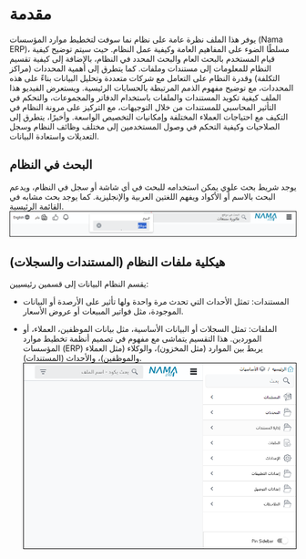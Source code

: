 <rtl>

# مقدمة 
يوفر هذا الملف نظرة عامة على نظام نما سوفت لتخطيط موارد المؤسسات (Nama ERP)، مسلطًا الضوء على المفاهيم العامة وكيفية عمل النظام. حيث سيتم توضيح كيفية قيام المستخدم بالبحث العام والبحث المحدد في النظام، بالإضافة إلى كيفية تقسيم النظام للمعلومات إلى مستندات وملفات.
كما يتطرق إلى أهمية المحددات (مراكز التكلفة) وقدرة النظام على التعامل مع شركات متعددة وتحليل البيانات بناءً على هذه المحددات، مع توضيح مفهوم الذمم المرتبطة بالحسابات الرئيسية. ويستعرض الفيديو هذا الملف كيفية تكويد المستندات والملفات باستخدام الدفاتر والمجموعات، والتحكم في التأثير المحاسبي للمستندات من خلال التوجيهات، مع التركيز على مرونة النظام في التكيف مع احتياجات العملاء المختلفة وإمكانيات التخصيص الواسعة.
وأخيرًا، يتطرق إلى الصلاحيات وكيفية التحكم في وصول المستخدمين إلى مختلف وظائف النظام وسجل التعديلات واستعادة البيانات.

## البحث في النظام
يوجد شريط بحث علوي يمكن استخدامه للبحث في أي شاشة أو سجل في النظام، ويدعم البحث بالاسم أو الأكواد ويفهم اللغتين العربية والإنجليزية. كما يوجد بحث مشابه في القائمة الرئيسية.
![Search In Nama ERP](images/intro-search.png)

## هيكلية ملفات النظام (المستندات والسجلات)
يقسم النظام البيانات إلى قسمين رئيسيين:

- المستندات: تمثل الأحداث التي تحدث مرة واحدة ولها تأثير على الأرصدة أو البيانات الموجودة، مثل فواتير المبيعات أو عروض الأسعار.

- الملفات: تمثل السجلات أو البيانات الأساسية، مثل بيانات الموظفين، العملاء، أو الموردين. هذا التقسيم يتماشى مع مفهوم في تصميم أنظمة تخطيط موارد المؤسسات (ERP) يربط بين الموارد (مثل المخزون)، والوكلاء (مثل العملاء والموظفين)، والأحداث (المستندات).
![](images/intro-menu.png)


</rtl>
